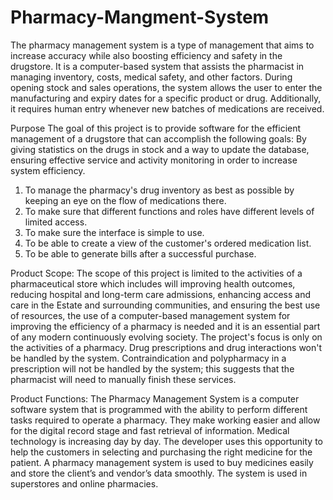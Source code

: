 # Pharmacy-Mangment-System
The pharmacy management system is a type of management that aims to increase accuracy while also boosting efficiency and safety in the drugstore. It is a computer-based system that assists the pharmacist in managing inventory, costs, medical safety, and other factors. During opening stock and sales operations, the system allows the user to enter the manufacturing and expiry dates for a specific product or drug. Additionally, it requires human entry whenever new batches of medications are received.

Purpose
The goal of this project is to provide software for the efficient management of a drugstore that can accomplish the following goals: By giving statistics on the drugs in stock and a way to update the database, ensuring effective service and activity monitoring in order to increase system efficiency.
1. To manage the pharmacy's drug inventory as best as possible by keeping an eye on the flow of medications there.
2. To make sure that different functions and roles have different levels of limited access.
3. To make sure the interface is simple to use.
4. To be able to create a view of the customer's ordered medication list.
5. To be able to generate bills after a successful purchase.

Product Scope:
The scope of this project is limited to the activities of a pharmaceutical store which includes will improving health outcomes, reducing hospital and long-term care admissions, enhancing access and care in the Estate and surrounding communities, and ensuring the best use of resources, the use of a computer-based management system for improving the efficiency of a pharmacy is needed and it is an essential part of any modern continuously evolving society. The project's focus is only on the activities of a pharmacy. Drug prescriptions and drug interactions won't be handled by the system. Contraindication and polypharmacy in a prescription will not be handled by the system; this suggests that the pharmacist will need to manually finish these services.

Product Functions:
The Pharmacy Management System is a computer software system that is programmed with the ability to perform different tasks required to operate a pharmacy. They make working easier and allow for the digital record stage and fast retrieval of information. Medical technology is increasing day by day.
The developer uses this opportunity to help the customers in selecting and purchasing the right medicine for the patient. A pharmacy management system is used to buy medicines easily and store the client’s and vendor’s data smoothly. The system is used in superstores and online pharmacies.
